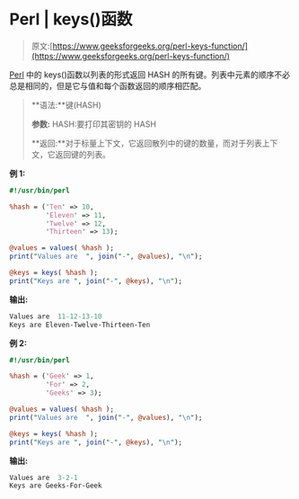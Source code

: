 # Perl | keys()函数

> 原文:[https://www.geeksforgeeks.org/perl-keys-function/](https://www.geeksforgeeks.org/perl-keys-function/)

[Perl](https://www.geeksforgeeks.org/introduction-to-perl/) 中的 keys()函数以列表的形式返回 HASH 的所有键。列表中元素的顺序不必总是相同的，但是它与值和每个函数返回的顺序相匹配。

> **语法:**键(HASH)
> 
> **参数:**
> HASH:要打印其密钥的 HASH
> 
> **返回:**对于标量上下文，它返回散列中的键的数量，而对于列表上下文，它返回键的列表。

**例 1:**

```perl
#!/usr/bin/perl

%hash = ('Ten' => 10,
         'Eleven' => 11,
         'Twelve' => 12,
         'Thirteen' => 13);

@values = values( %hash );
print("Values are  ", join("-", @values), "\n");

@keys = keys( %hash );
print("Keys are ", join("-", @keys), "\n");
```

**输出:**

```perl
Values are  11-12-13-10
Keys are Eleven-Twelve-Thirteen-Ten
```

**例 2:**

```perl
#!/usr/bin/perl

%hash = ('Geek' => 1,
         'For' => 2,
         'Geeks' => 3);

@values = values( %hash );
print("Values are  ", join("-", @values), "\n");

@keys = keys( %hash );
print("Keys are ", join("-", @keys), "\n");
```

**输出:**

```perl
Values are  3-2-1
Keys are Geeks-For-Geek

```